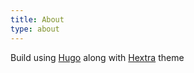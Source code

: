 ```yaml
---
title: About
type: about
---
```


Build using [Hugo](https://gohugo.io/) along with [Hextra](https://imfing.github.io/hextra/) theme
